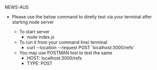 NEWS-AUS
- Please use the below command to diretly test via your terminal after starting node server

  - To start server 
    - node index.js
  - To run it from your command line/ terminal
    - curl --location --request POST 'localhost:3000/refs'
  - You may use POSTMAN tool to test the same
    - HOST: localhost:3000/refs
    - TYPE: POST